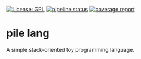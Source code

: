[![License: GPL](https://img.shields.io/badge/License-GPLv3-blue.svg)](https://www.gnu.org/licenses/gpl-3.0)
[![pipeline status](https://gitlab.com/0x28/pile-lang/badges/master/pipeline.svg)](https://gitlab.com/0x28/pile-lang/-/commits/master)
[![coverage report](https://gitlab.com/0x28/pile-lang/badges/master/coverage.svg)](https://gitlab.com/0x28/pile-lang/-/commits/master)

# pile lang

A simple stack-oriented toy programming language.